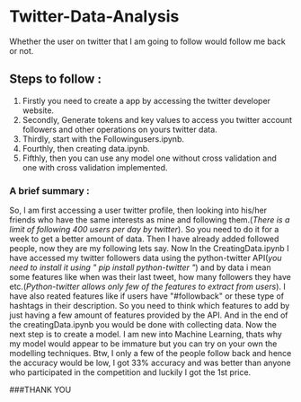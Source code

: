 # Twitter-Data-Analysis
Whether the user on twitter that I am going to follow would follow me back or not.
## Steps to follow :
1. Firstly you need to create a app by accessing the twitter developer website.
2. Secondly, Generate tokens and key values to access you twitter account followers and other operations on yours twitter data.
3. Thirdly, start with the Followingusers.ipynb.
4. Fourthly, then creating data.ipynb.
5. Fifthly, then you can use any model one without cross validation and one with cross validation implemented.

### A brief summary :
So, I am first accessing a user twitter profile, then looking into his/her friends who have the same interests as mine and following them.(*There is a limit of following 400 users per day by twitter*). So you need to do it for a week to get a better amount of data. Then I have already added followed people, now they are my following lets say. Now In the CreatingData.ipynb I have accessed my twitter followers data using the python-twitter API(*you need to install it using " pip install python-twitter "*) and by data i mean some features like when was their last tweet, how many followers they have etc.(*Python-twitter allows only few of the features to extract from users*). I have also reated features like if users have  "#followback" or these type of hashtags in their description. So you need to think which features to add by just having a few amount of features provided by the API. And in the end of the creatingData.ipynb you would be done with collecting data. Now the next step is to create a model. I am new into Machine Learning, thats why my model would appear to be immature but you can try on your own the modelling techniques.
Btw, I only a few of the people follow back and hence the accuracy would be low, I got 33% accuracy and was better than anyone who participated in the competition and luckily I got the 1st price. 

###THANK YOU
